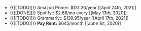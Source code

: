 - {{[[TODO]]}} Amazon Prime:: $131.20/year [[April 24th, 2021]]
- {{[[DONE]]}} Spotify:: $2.68/mo every [[May 13th, 2020]]
- {{[[TODO]]}} Grammarly:: $139.95/year [[April 17th, 2021]]
- {{[[TODO]]}} **Pay Rent:** $645/month [[June 1st, 2020]]
